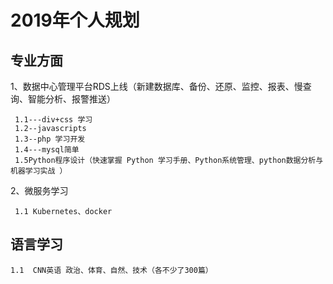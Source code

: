 # 2019年个人规划
 

## 专业方面
1、数据中心管理平台RDS上线（新建数据库、备份、还原、监控、报表、慢查询、智能分析、报警推送）
  
     1.1---div+css 学习
     1.2--javascripts
     1.3--php 学习开发
     1.4---mysql简单
     1.5Python程序设计（快速掌握 Python 学习手册、Python系统管理、python数据分析与机器学习实战 ）

2、微服务学习
    
     1.1 Kubernetes、docker



## 语言学习
  
    1.1  CNN英语 政治、体育、自然、技术（各不少了300篇）






